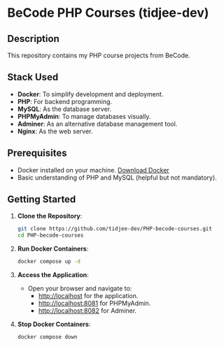 # BeCode PHP Courses (tidjee-dev)

## Description

This repository contains my PHP course projects from BeCode.

## Stack Used

- **Docker**: To simplify development and deployment.
- **PHP**: For backend programming.
- **MySQL**: As the database server.
- **PHPMyAdmin**: To manage databases visually.
- **Adminer**: As an alternative database management tool.
- **Nginx**: As the web server.

## Prerequisites

- Docker installed on your machine. [Download Docker](https://www.docker.com/get-started)
- Basic understanding of PHP and MySQL (helpful but not mandatory).

## Getting Started

1. **Clone the Repository**:

   ```bash
   git clone https://github.com/tidjee-dev/PHP-becode-courses.git
   cd PHP-becode-courses
   ```

2. **Run Docker Containers**:

   ```bash
   docker compose up -d
   ```

3. **Access the Application**:

   - Open your browser and navigate to:
     - [http://localhost](http://localhost) for the application.
     - [http://localhost:8081](http://localhost:8081) for PHPMyAdmin.
     - [http://localhost:8082](http://localhost:8082) for Adminer.

4. **Stop Docker Containers**:

   ```bash
   docker compose down
   ```
